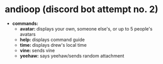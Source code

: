 # andioop (discord bot attempt no. 2)

- <b> commands: </b>
  - <b> avatar: </b> displays your own, someone else's, or up to 5 people's avatars
  - <b> help: </b> displays command guide
  - <b> time: </b> displays drew's local time
  - <b> vine: </b> sends vine
  - <b> yeehaw:</b> says yeehaw/sends random attachment
